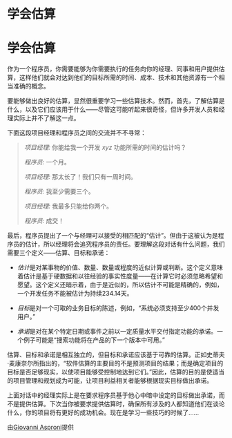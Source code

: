 # 学会估算

# 学会估算

作为一个程序员，你需要能够为你需要执行的任务向你的经理、同事和用户提供估算，这样他们就会对达到他们的目标所需的时间、成本、技术和其他资源有一个相当准确的概念。

要能够做出良好的估算，显然很重要学习一些估算技术。然而，首先，了解估算是什么，以及它们应该用于什么——尽管这可能听起来很奇怪，但许多开发人员和经理实际上并不了解这一点。

下面这段项目经理和程序员之间的交流并不不寻常：

> *项目经理:* 你能给我一个开发 *xyz* 功能所需的时间的估计吗？
> 
> *程序员:* 一个月。
> 
> *项目经理:* 那太长了！我们只有一周时间。
> 
> *程序员:* 我至少需要三个。
> 
> *项目经理:* 我最多只能给你两个。
> 
> *程序员:* 成交！

最后，程序员提出了一个与经理可以接受的相匹配的“估计”。但由于这被认为是程序员的估计，所以经理将会追究程序员的责任。要理解这段对话有什么问题，我们需要三个定义——估算、目标和承诺：

+   *估计*是对某事物的价值、数量、数量或程度的近似计算或判断。这个定义意味着估计是基于硬数据和以往经验的事实性度量——在计算它时必须忽略希望和愿望。这个定义还暗示着，由于是近似的，所以估计不可能是精确的，例如，一个开发任务不能被估计为持续234.14天。

+   *目标*是对一个可取的业务目标的陈述，例如，“系统必须支持至少400个并发用户。”

+   *承诺*是对在某个特定日期或事件之前以一定质量水平交付指定功能的承诺。一个例子可能是“搜索功能将在产品的下一个版本中可用。”

估算、目标和承诺是相互独立的，但目标和承诺应该基于可靠的估算。正如史蒂夫·麦康奈尔所指出的，“软件估算的主要目的不是预测项目的结果；而是确定项目的目标是否足够现实，以使项目能够受控制地达到它们。”因此，估算的目的是使适当的项目管理和规划成为可能，让项目利益相关者能够根据现实目标做出承诺。

上面对话中的经理实际上是在要求程序员基于他心中暗中设定的目标做出承诺，而不是提供估算。下次当你被要求提供估算时，确保所有涉及的人都知道他们在谈论什么，你的项目将有更好的成功机会。现在是学习一些技巧的时候了……

由[Giovanni Asproni](http://programmer.97things.oreilly.com/wiki/index.php/Giovanni_Asproni)提供
